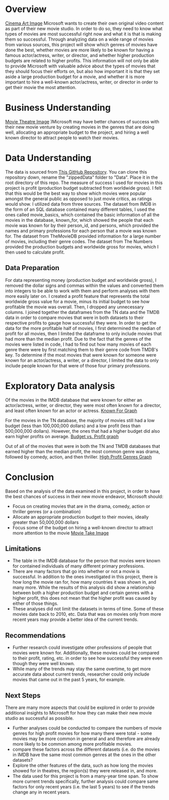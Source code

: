 # Overview

[Cinema Art Image](Data/cinema-art.jpg)
   Microsoft wants to create their own original video content as part of their new movie studio. In order to do so, they need to know what types of movies are most successful right now and what it is that is making them so successful. Through analyzing data on a wide range of movies from various sources, this project will show which genres of movies have done the best, whether movies are more likely to be known for having a famous actor/actress, writer, or director, and whether higher production budgets are related to higher profits. This information will not only be able to provide Microsoft with valuable advice about the types of movies that they should focus their efforts on, but also how important it is that they set aside a large production budget for a movie, and whether it is more important to hire a well-known actor/actress, writer, or director in order to get their movie the most attention.

# Business Understanding

[Movie Theatre Image](Data/movie_theater_1400.jpg)
)Microsoft may have better chances of success with their new movie venture by creating movies in the genres that are doing well, allocating an appropriate budget to the project, and hiring a well known director to attract people to watch their movies. 

# Data Understanding

The data is sourced from [This GitHub Repository](https://github.com/learn-co-curriculum/dsc-project-template/tree/template-mvp/zippedData). You can clone this repository down, rename the "zippedData" folder to "Data". Place it in the root directory of this repo.
The measure of success I used for movies in this project is profit (production budget subtracted from worldwide gross). I felt that this would be the best way to show which movies were popular amongst the general public as opposed to just movie critics, as ratings would show.
I utilized data from three sources. The dataset from IMDB in the form of an SQL database contained many different tables, I used the ones called movie_basics, which contained the basic information of all the movies in the database, known_for, which showed the people that each movie was known for by their person_id, and persons, which provided the names and primary professions for each person that a movie was known for. The dataset from TheMovieDB provided information for a large number of movies, including their genre codes. The dataset from The Numbers provided the production budgets and worldwide gross for movies, which I then used to calculate profit.

## Data Preparation

For data representing money (production budget and worldwide gross), I removed the dollar signs and commas within the values and converted them into integers to be able to work with them and perform analyses with them more easily later on. 
I created a profit feature that represents the total worldwide gross value for a movie, minus its initial budget to see how profitable the movie was overall. Then, I dropped any unnecessary columns.
I joined together the dataframes from the TN data and the TMDB data in order to compare movies that were in both datasets to their respective profits to gauge how successful they were.
In order to get the data for the more profitable half of movies, I first determined the median of profit for all movies, then I limited the dataframe to only include movies that had more than the median profit.
Due to the fact that the genres of the movies were listed in code, I had to find out how many movies of each genre there were by first matching them to their genre code from TMDB's key.
To determine if the most movies that were known for someone were known for an actor/actress, a writer, or a director, I limited the data to only include people known for that were of those four primary professions.

# Exploratory Data analysis

Of the movies in the IMDB database that were known for either an actor/actress, writer, or director, they were most often known for a director, and least often known for an actor or actress.
[Known For Graph](Data/highprofitgenres.png)

For the movies in the TN database, the majority of movies still had a low budget (less than 100,000,000 dollars) and a low profit (less than 500,000,000 dollars). However, the ones that had a higher budget did also earn higher profits on average.
[Budget vs. Profit graph](Data/highprofitgenres.png)

Out of all of the movies that were in both the TN and TMDB databases that earned higher than the median profit, the most common genre was drama, followed by comedy, action, and then thriller.
[High Profit Genres Graph](Data/highprofitgenres.png)

# Conclusion

Based on the analysis of the data examined in this project, in order to have the best chances of success in their new movie endeavor, Microsoft should:
- Focus on creating movies that are in the drama, comedy, action or thriller genres (or a combination)
- Allocate an appropriate production budget to their movies, ideally greater than 50,000,000 dollars
- Focus some of the budget on hiring a well-known director to attract more attention to the movie
[Movie Take Image](Data/pexels.jpg)

## Limitations

- The table in the IMDB database for the person that movies were known for contained individuals of many different primary professions. 
- There are many factors that go into whether or not a movie is successful. In addition to the ones investigated in this project, there is how long the movie ran for, how many countries it was shown in, and many more. While the results of this analysis did show a relationship between both a higher production budget and certain genres with a higher profit, this does not mean that the higher profit was caused by either of those things. 
- These analyses did not limit the datasets in terms of time. Some of these movies date back to 2010, etc. Data that was on movies only from more recent years may provide a better idea of the current trends.

## Recommendations
- Further research could investigate other professions of people that movies were known for. Additionally, these movies could be compared to their profit, rating, etc. in order to see how successful they were even though they were well known.
- While many of the trends may stay the same overtime, to get more accurate data about current trends, researcher could only include movies that came out in the past 5 years, for example.

## Next Steps 
There are many more aspects that could be explored in order to provide additional insights to Microsoft for how they can make their new movie studio as successful as possible.
- Further analyses could be conducted to compare the numbers of movie genres for high profit movies for how many there were total - some movies may be more common in general and and therefore are already more likely to be common among more profitable movies.
- compare these factors across the different datasets (i.e. do the movies in IMDB have the same most common genres at the ones in the other datasets?
- Explore the other features of the data, such as how long the movies showed for in theatres, the region(s) they were released in, and more.
- The data used for this project is from a many-year time span. To show more current trends specifically, further analysis could compare same factors for only recent years (i.e. the last 5 years) to see if the trends change any in recent years.